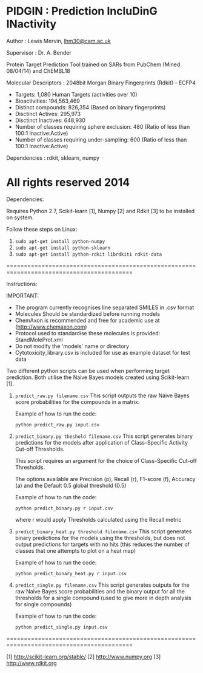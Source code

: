 PIDGIN : Prediction IncluDinG INactivity
===========

Author : Lewis Mervin, lhm30@cam.ac.uk

Supervisor : Dr. A. Bender

Protein Target Prediction Tool trained on SARs from PubChem (Mined 08/04/14) and ChEMBL18

Molecular Descriptors : 2048bit Morgan Binary Fingerprints (Rdkit) - ECFP4

* Targets: 1,080 Human Targets (activities over 10)
* Bioactivities: 194,563,469
* Distinct compounds: 826,354 (Based on binary fingerprints)
* Disctinct Actives:	295,973
* Disctinct Inactives:	648,930
* Number of classes requiring sphere exclusion:	480 (Ratio of less than 100:1 Inactive:Active)
* Number of classes requiring under-sampling:	600 (Ratio of less than 100:1 Inactive:Active)


Dependencies : rdkit, sklearn, numpy


All rights reserved 2014
==========================================================================================

Dependencies: 

Requires Python 2.7, Scikit-learn [1], Numpy [2] and Rdkit [3] to be installed on system.

Follow these steps on Linux:
 
1. ```sudo apt-get install python-numpy```
2. ```sudo apt-get install python-sklearn```
3. ```sudo apt-get install python-rdkit librdkit1 rdkit-data```

==========================================================================================

Instructions:

IMPORTANT:
*	The program currently recognises line separated SMILES in .csv format
*	Molecules Should be standardized before running models
*	ChemAxon is recommended and free for academic use at (http://www.chemaxon.com)
*	Protocol used to standardise these molecules is provided: StandMoleProt.xml
*	Do not modify the 'models' name or directory 
*	Cytotoxicity_library.csv is included for use as example dataset for test data

Two different python scripts can be used when performing target prediction.
Both utilise the Naive Bayes models created using Scikit-learn [1]. 


1. ```predict_raw.py filename.csv```
    This script outputs the raw Naive Bayes score probabilities for the compounds in a matrix. 
    
    Example of how to run the code:

    ```
    python predict_raw.py input.csv
    ```

2. ```predict_binary.py theshold filename.csv```
    This script generates binary predictions for the models after application of Class-Specific Activity Cut-off Thresholds.
    
    This script requires an argument for the choice of Class-Specific Cut-off Thresholds.
    
    The options available are Precision (p), Recall (r), F1-score (f), Accuracy (a) and the Default 0.5 global threshold (0.5)
    
    Example of how to run the code:
    ```
    python predict_binary.py r input.csv
    ```
    
    where r would apply Thresholds calculated using the Recall metric

3. ```predict_binary_heat.py threshold filename.csv```
    This script generates binary predictions for the models using the thresholds, but does not output predictions for targets with no hits (this reduces the number of classes that one attempts to plot on a heat map)
    
    Example of how to run the code:

    ```
    python predict_binary_heat.py r input.csv
    ```

3. ```predict_single.py filename.csv```
    This script generates outputs for the raw Naive Bayes score probabilities and the binary output for all the thresholds for a single compound (used to give more in depth analysis for single compounds)
    
    Example of how to run the code:

    ```
    python predict_single.py input.csv
    ```

 
==========================================================================================

 [1] http://scikit-learn.org/stable/
 [2] http://www.numpy.org
 [3] http://www.rdkit.org
